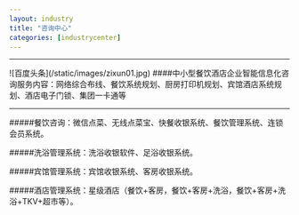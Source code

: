 ```yaml
---
layout: industry
title: "咨询中心"
categories: [industrycenter]
---
```

<hr/>
![百度头条](/static/images/zixun01.jpg)
####中小型餐饮酒店企业智能信息化咨询服务内容：网络综合布线、餐饮系统规划、厨房打印机规划、宾馆酒店系统规划、酒店电子门锁、集团一卡通等
<hr/>
#####餐饮咨询：微信点菜、无线点菜宝、快餐收银系统、餐饮管理系统、连锁会员系统。<p>
#####洗浴管理系统：洗浴收银软件、足浴收银系统。<p>
#####宾馆管理系统：宾馆收银系统、客房收银系统。<p>
#####酒店管理系统：星级酒店（餐饮+客房，餐饮+客房+洗浴，餐饮+客房+洗浴+TKV+超市等）。<p>



